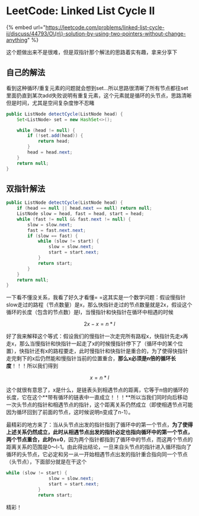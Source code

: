 # LeetCode: Linked List Cycle II

{% embed url="https://leetcode.com/problems/linked-list-cycle-ii/discuss/44793/O\(n\)-solution-by-using-two-pointers-without-change-anything" %}

这个题做出来不是很难，但是双指针那个解法的思路着实有趣，拿来分享下

## 自己的解法

看到这种循环/重复元素的问题就会想到set...所以思路很清晰了所有节点都往set里面扔直到某次add失败说明有重复元素，这个元素就是循环的头节点，思路清晰但是时间，尤其是空间复杂度惨不忍睹

```java
public ListNode detectCycle(ListNode head) {
    Set<ListNode> set = new HashSet<>();

    while (head != null) {
        if (!set.add(head)) {
            return head;
        }
        head = head.next;
    }
    return null;
}
```

## 双指针解法

```java
public ListNode detectCycle(ListNode head) {
    if (head == null || head.next == null) return null;
    ListNode slow = head, fast = head, start = head;
    while (fast != null && fast.next != null) {
        slow = slow.next;
        fast = fast.next.next;
        if (slow == fast) {
            while (slow != start) {
                slow = slow.next;
                start = start.next;
            }
            return start;
        }
    }
    return null;
}
```

一下看不懂没关系，我看了好久才看懂= =这其实是一个数学问题：假设慢指针slow走过的路程（节点数量）是x，那么快指针走过的节点数量就是2x，假设这个循环的长度（包含的节点数）是l，当慢指针和快指针在循环中相遇的时候

$$
2x-x = n*l
$$

好了我来解释这个等式：假设我们的慢指针一次走完所有路程x，快指针先走x再走x，那么当慢指针和快指针一起走了x的时候慢指针停下了（循环中的某个位置），快指针还有x的路程要走，此时慢指针和快指针是重合的，为了使得快指针走完剩下的x后仍然能和慢指针当前的位置重合，**那么x必须是n倍的循环长度**！！！所以我们得到

$$
x = n*l
$$

这个就很有意思了，x是什么，是链表头到相遇节点的距离，它等于n倍的循环的长度，它在这个**带有循环的链表中一直成立！！！**所以当我们同时向后移动一次头节点的指针和相遇节点的指针，这个距离关系仍然成立（即使相遇节点可能因为循环回到了前面的节点，这时候说明n变成了n-1）。

最精彩的地方来了：当从头节点出发的指针指到了循环中的第一个节点，**为了使得上述关系仍然成立，此时从相遇节点出发的指针必定也指向循环中的第一个节点，两个节点重合，此时n=0**，因为两个指针都指到了循环中的节点，而这两个节点的距离关系的范围是0～l-1。由此得出结论，一旦来自头节点的指针进入循环指向了循环的头节点，它必定和另一从一开始相遇节点出发的指针重合指向同一个节点（头节点），下面部分就是在干这个

```java
while (slow != start) {
                slow = slow.next;
                start = start.next;
            }
            return start;
```

精彩！

